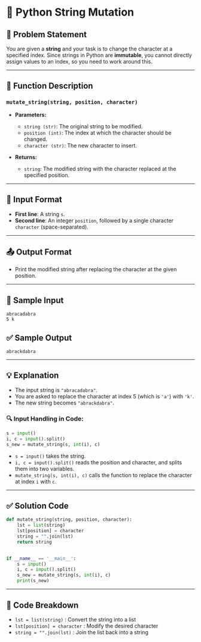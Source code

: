# 📝 Python String Mutation

## 🧾 Problem Statement

You are given a **string** and your task is to change the character at a specified index.
Since strings in Python are **immutable**, you cannot directly assign values to an index, so you need to work around this.

---

## 🔧 Function Description

### `mutate_string(string, position, character)`

* **Parameters:**

  * `string (str)`: The original string to be modified.
  * `position (int)`: The index at which the character should be changed.
  * `character (str)`: The new character to insert.

* **Returns:**

  * `string`: The modified string with the character replaced at the specified position.

---

## 🔢 Input Format

* **First line**: A string `s`.
* **Second line**: An integer `position`, followed by a single character `character` (space-separated).

---

## 📤 Output Format

* Print the modified string after replacing the character at the given position.

---

## 🧪 Sample Input

```
abracadabra
5 k
```

## ✅ Sample Output

```
abrackdabra
```

---

## 💡 Explanation

* The input string is `"abracadabra"`.
* You are asked to replace the character at index 5 (which is `'a'`) with `'k'`.
* The new string becomes `"abrackdabra"`.

### 🔍 Input Handling in Code:

```python
s = input()
i, c = input().split()
s_new = mutate_string(s, int(i), c)
```

* `s = input()` takes the string.
* `i, c = input().split()` reads the position and character, and splits them into two variables.
* `mutate_string(s, int(i), c)` calls the function to replace the character at index `i` with `c`.

---

## ✅ Solution Code

```python
def mutate_string(string, position, character):
    lst = list(string)
    lst[position] = character
    string = "".join(lst)
    return string
    

if __name__ == '__main__':
    s = input()
    i, c = input().split()
    s_new = mutate_string(s, int(i), c)
    print(s_new)
```

---

## 🧠 Code Breakdown

* `lst = list(string)`           : Convert the string into a list
* `lst[position] = character`    : Modify the desired character
* `string = "".join(lst)`        : Join the list back into a string
